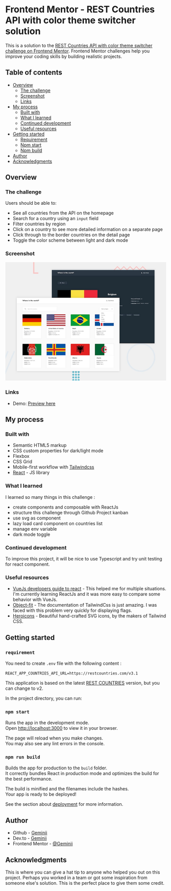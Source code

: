 # Frontend Mentor - REST Countries API with color theme switcher solution

This is a solution to the [REST Countries API with color theme switcher challenge on Frontend Mentor](https://www.frontendmentor.io/challenges/rest-countries-api-with-color-theme-switcher-5cacc469fec04111f7b848ca). Frontend Mentor challenges help you improve your coding skills by building realistic projects. 

## Table of contents

- [Overview](#overview)
  - [The challenge](#the-challenge)
  - [Screenshot](#screenshot)
  - [Links](#links)
- [My process](#my-process)
  - [Built with](#built-with)
  - [What I learned](#what-i-learned)
  - [Continued development](#continued-development)
  - [Useful resources](#useful-resources)
- [Getting started](#getting-started)
  - [Requirement](#requirement)
  - [Npm start](#npm-start)
  - [Npm build](#npm-build)
- [Author](#author)
- [Acknowledgments](#acknowledgments)

## Overview

### The challenge

Users should be able to:

- See all countries from the API on the homepage
- Search for a country using an `input` field
- Filter countries by region
- Click on a country to see more detailed information on a separate page
- Click through to the border countries on the detail page
- Toggle the color scheme between light and dark mode

### Screenshot

![Desktop preview](./challenge/design/desktop-preview.jpg)

### Links

- Demo: [Preview here](https://your-live-site-url.com)

## My process

### Built with

- Semantic HTML5 markup
- CSS custom properties for dark/light mode
- Flexbox
- CSS Grid
- Mobile-first workflow with [Tailwindcss](https://tailwindcss.com/)
- [React](https://reactjs.org/) - JS library

### What I learned

I learned so many things in this challenge : 

- create components and composable with ReactJs
- structure this challenge through Github Project kanban
- use svg as component
- lazy load card component on countries list
- manage env variable
- dark mode toggle

### Continued development

To improve this project, it will be nice to use Typescript and try unit testing for react component.

### Useful resources

- [VueJs developers guide to react](https://dev.to/_masahiro_h_/vue-js-developers-guide-to-react-lg0) - This helped me for multiple situations. I'm currently learning ReactJs and it was more easy to compare some behavior with VueJs.
- [Object-fit](https://tailwindcss.com/docs/object-fit) - The documentation of TailwindCss is just amazing. I was faced with this problem very quickly for displaying flags.
- [Heroicons](https://heroicons.com/) - Beautiful hand-crafted SVG icons, by the makers of Tailwind CSS.

## Getting started

### `requirement`

You need to create `.env` file with the following content : 
```
REACT_APP_COUNTRIES_API_URL=https://restcountries.com/v3.1
```

This application is based on the latest [REST COUNTRIES](https://restcountries.com/#api-endpoints-v3-all) version, but you can change to v2.

In the project directory, you can run:

### `npm start`

Runs the app in the development mode.\
Open [http://localhost:3000](http://localhost:3000) to view it in your browser.

The page will reload when you make changes.\
You may also see any lint errors in the console.

### `npm run build`

Builds the app for production to the `build` folder.\
It correctly bundles React in production mode and optimizes the build for the best performance.

The build is minified and the filenames include the hashes.\
Your app is ready to be deployed!

See the section about [deployment](https://facebook.github.io/create-react-app/docs/deployment) for more information.


## Author

- Github - [Geminii](https://github.com/Geminii)
- Dev.to - [Geminii](https://dev.to/geminii)
- Frontend Mentor - [@Geminii](https://www.frontendmentor.io/profile/Geminii)

## Acknowledgments

This is where you can give a hat tip to anyone who helped you out on this project. Perhaps you worked in a team or got some inspiration from someone else's solution. This is the perfect place to give them some credit.
